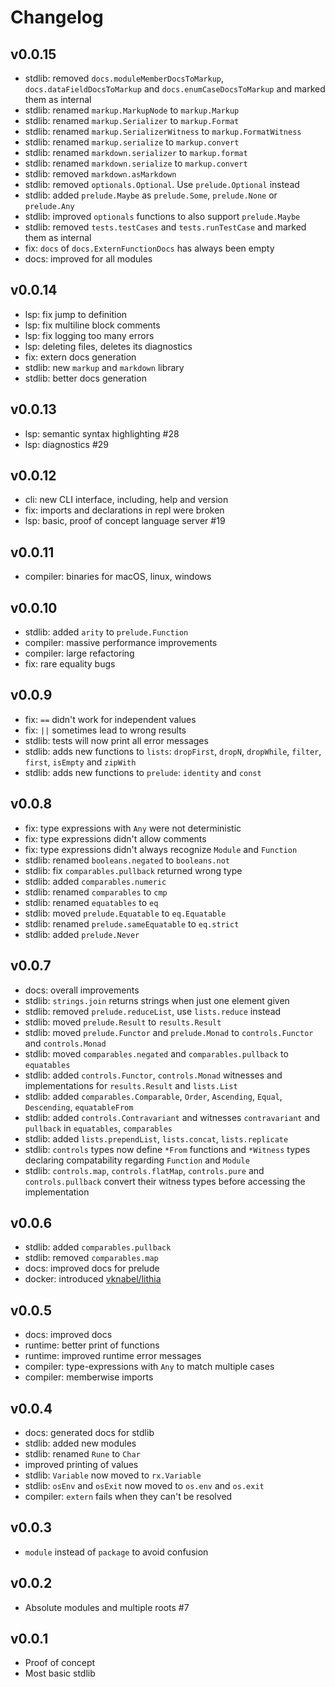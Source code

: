# Changelog

## v0.0.15

- stdlib: removed `docs.moduleMemberDocsToMarkup`, `docs.dataFieldDocsToMarkup` and `docs.enumCaseDocsToMarkup` and marked them as internal
- stdlib: renamed `markup.MarkupNode` to `markup.Markup`
- stdlib: renamed `markup.Serializer` to `markup.Format`
- stdlib: renamed `markup.SerializerWitness` to `markup.FormatWitness`
- stdlib: renamed `markup.serialize` to `markup.convert`
- stdlib: renamed `markdown.serializer` to `markup.format`
- stdlib: renamed `markdown.serialize` to `markup.convert`
- stdlib: removed `markdown.asMarkdown`
- stdlib: removed `optionals.Optional`. Use `prelude.Optional` instead
- stdlib: added `prelude.Maybe` as `prelude.Some`, `prelude.None` or `prelude.Any`
- stdlib: improved `optionals` functions to also support `prelude.Maybe`
- stdlib: removed `tests.testCases` and `tests.runTestCase` and marked them as internal
- fix: `docs` of `docs.ExternFunctionDocs` has always been empty
- docs: improved for all modules

## v0.0.14

- lsp: fix jump to definition
- lsp: fix multiline block comments
- lsp: fix logging too many errors
- lsp: deleting files, deletes its diagnostics
- fix: extern docs generation
- stdlib: new `markup` and `markdown` library
- stdlib: better docs generation

## v0.0.13

- lsp: semantic syntax highlighting #28
- lsp: diagnostics #29

## v0.0.12

- cli: new CLI interface, including, help and version
- fix: imports and declarations in repl were broken
- lsp: basic, proof of concept language server #19

## v0.0.11

- compiler: binaries for macOS, linux, windows

## v0.0.10

- stdlib: added `arity` to `prelude.Function`
- compiler: massive performance improvements
- compiler: large refactoring
- fix: rare equality bugs

## v0.0.9

- fix: `==` didn't work for independent values
- fix: `||` sometimes lead to wrong results
- stdlib: tests will now print all error messages
- stdlib: adds new functions to `lists`: `dropFirst`, `dropN`, `dropWhile`, `filter`, `first`, `isEmpty` and `zipWith`
- stdlib: adds new functions to `prelude`: `identity` and `const`

## v0.0.8

- fix: type expressions with `Any` were not deterministic
- fix: type expressions didn't allow comments
- fix: type expressions didn't always recognize `Module` and `Function`
- stdlib: renamed `booleans.negated` to `booleans.not`
- stdlib: fix `comparables.pullback` returned wrong type
- stdlib: added `comparables.numeric`
- stdlib: renamed `comparables` to `cmp`
- stdlib: renamed `equatables` to `eq`
- stdlib: moved `prelude.Equatable` to `eq.Equatable`
- stdlib: renamed `prelude.sameEquatable` to `eq.strict`
- stdlib: added `prelude.Never`

## v0.0.7

- docs: overall improvements
- stdlib: `strings.join` returns strings when just one element given
- stdlib: removed `prelude.reduceList`, use `lists.reduce` instead
- stdlib: moved `prelude.Result` to `results.Result`
- stdlib: moved `prelude.Functor` and `prelude.Monad` to `controls.Functor` and `controls.Monad`
- stdlib: moved `comparables.negated` and `comparables.pullback` to `equatables`
- stdlib: added `controls.Functor`, `controls.Monad` witnesses and implementations for `results.Result` and `lists.List`
- stdlib: added `comparables.Comparable`, `Order`, `Ascending`, `Equal`, `Descending`, `equatableFrom`
- stdlib: added `controls.Contravariant` and witnesses `contravariant` and `pullback` in `equatables`, `comparables`
- stdlib: added `lists.prependList`, `lists.concat`, `lists.replicate`
- stdlib: `controls` types now define `*From` functions and `*Witness` types declaring compatability regarding `Function` and `Module`
- stdlib: `controls.map`, `controls.flatMap`, `controls.pure` and `controls.pullback` convert their witness types before accessing the implementation

## v0.0.6

- stdlib: added `comparables.pullback`
- stdlib: removed `comparables.map`
- docs: improved docs for prelude
- docker: introduced [vknabel/lithia](https://hub.docker.com/repository/docker/vknabel/lithia/)

## v0.0.5

- docs: improved docs
- runtime: better print of functions
- runtime: improved runtime error messages
- compiler: type-expressions with `Any` to match multiple cases
- compiler: memberwise imports

## v0.0.4

- docs: generated docs for stdlib
- stdlib: added new modules
- stdlib: renamed `Rune` to `Char`
- improved printing of values
- stdlib: `Variable` now moved to `rx.Variable`
- stdlib: `osEnv` and `osExit` now moved to `os.env` and `os.exit`
- compiler: `extern` fails when they can't be resolved

## v0.0.3

- `module` instead of `package` to avoid confusion

## v0.0.2

- Absolute modules and multiple roots #7

## v0.0.1

- Proof of concept
- Most basic stdlib
